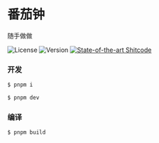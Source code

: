 # 番茄钟

随手做做

![License](https://img.shields.io/github/license/Cha-Shao/target)
![Version](https://img.shields.io/github/package-json/v/Cha-Shao/target)
[![State-of-the-art Shitcode](https://img.shields.io/static/v1?label=State-of-the-art&message=Shitcode&color=7B5804)](https://github.com/trekhleb/state-of-the-art-shitcode)

### 开发

```sh
$ pnpm i

$ pnpm dev
```

### 编译

```sh
$ pnpm build
```
